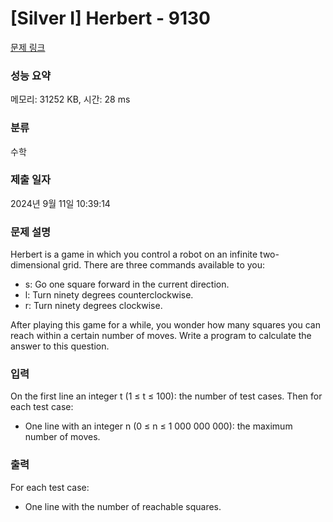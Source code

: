 # [Silver I] Herbert - 9130 

[문제 링크](https://www.acmicpc.net/problem/9130) 

### 성능 요약

메모리: 31252 KB, 시간: 28 ms

### 분류

수학

### 제출 일자

2024년 9월 11일 10:39:14

### 문제 설명

<p>Herbert is a game in which you control a robot on an infinite two-dimensional grid. There are three commands available to you:</p>

<ul>
	<li>s: Go one square forward in the current direction. </li>
	<li>l: Turn ninety degrees counterclockwise.</li>
	<li>r: Turn ninety degrees clockwise.</li>
</ul>

<p>After playing this game for a while, you wonder how many squares you can reach within a certain number of moves. Write a program to calculate the answer to this question.</p>

### 입력 

 <p>On the first line an integer t (1 ≤ t ≤ 100): the number of test cases. Then for each test case:</p>

<ul>
	<li>One line with an integer n (0 ≤ n ≤ 1 000 000 000): the maximum number of moves.</li>
</ul>

### 출력 

 <p>For each test case:</p>

<ul>
	<li>One line with the number of reachable squares.</li>
</ul>

